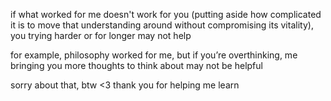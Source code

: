 if what worked for me doesn't work for you (putting aside how complicated it is to move that understanding around without compromising its vitality), you trying harder or for longer may not help

for example, philosophy worked for me, but if you’re overthinking, me bringing you more thoughts to think about may not be helpful

sorry about that, btw <3 thank you for helping me learn

